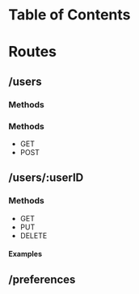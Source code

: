 # Table of Contents

# Routes

## /users

### Methods

### Methods

* GET
* POST

## /users/:userID

### Methods

* GET
* PUT
* DELETE

#### Examples

## /preferences

